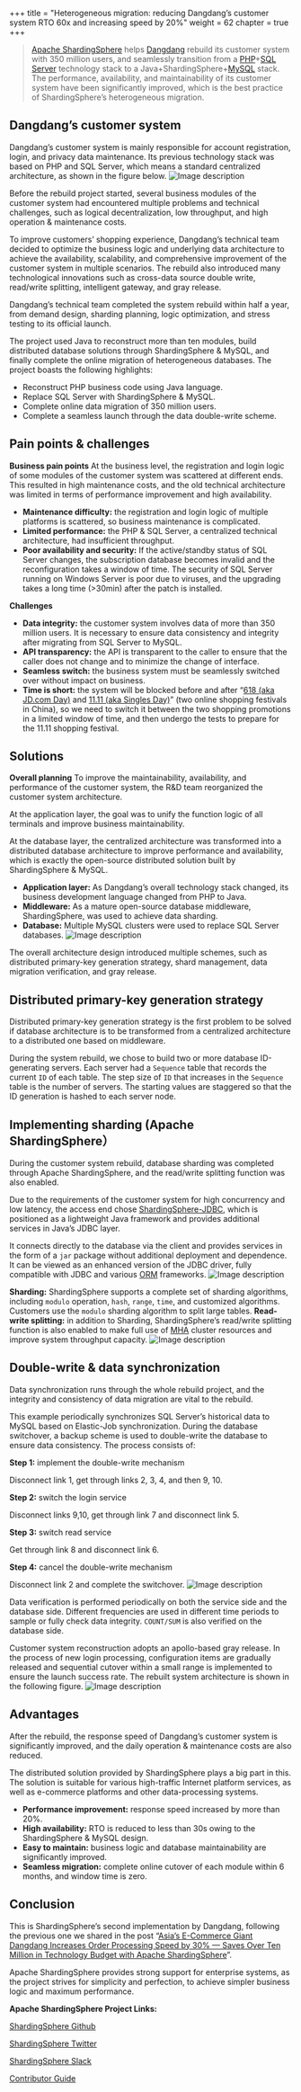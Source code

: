 +++ 
title = "Heterogeneous migration: reducing Dangdang’s customer system RTO 60x and increasing speed by 20%"
weight = 62
chapter = true 
+++

> [Apache ShardingSphere](https://shardingsphere.apache.org/) helps [Dangdang](https://www.crunchbase.com/organization/dangdang-com) rebuild its customer system with 350 million users, and seamlessly transition from a [PHP](https://www.php.net/)+[SQL Server](https://www.microsoft.com/en-us/sql-server/sql-server-downloads) technology stack to a Java+ShardingSphere+[MySQL](https://www.mysql.com/) stack. The performance, availability, and maintainability of its customer system have been significantly improved, which is the best practice of ShardingSphere’s heterogeneous migration.

## Dangdang’s customer system
Dangdang’s customer system is mainly responsible for account registration, login, and privacy data maintenance. Its previous technology stack was based on PHP and SQL Server, which means a standard centralized architecture, as shown in the figure below.
![Image description](https://dev-to-uploads.s3.amazonaws.com/uploads/articles/lorqkp14im9bxbco4yuw.png)
 

Before the rebuild project started, several business modules of the customer system had encountered multiple problems and technical challenges, such as logical decentralization, low throughput, and high operation & maintenance costs.

To improve customers’ shopping experience, Dangdang’s technical team decided to optimize the business logic and underlying data architecture to achieve the availability, scalability, and comprehensive improvement of the customer system in multiple scenarios. The rebuild also introduced many technological innovations such as cross-data source double write, read/write splitting, intelligent gateway, and gray release.

Dangdang’s technical team completed the system rebuild within half a year, from demand design, sharding planning, logic optimization, and stress testing to its official launch.

The project used Java to reconstruct more than ten modules, build distributed database solutions through ShardingSphere & MySQL, and finally complete the online migration of heterogeneous databases. The project boasts the following highlights:

- Reconstruct PHP business code using Java language.
- Replace SQL Server with ShardingSphere & MySQL.
- Complete online data migration of 350 million users.
- Complete a seamless launch through the data double-write scheme.

## Pain points & challenges

**Business pain points**
At the business level, the registration and login logic of some modules of the customer system was scattered at different ends. This resulted in high maintenance costs, and the old technical architecture was limited in terms of performance improvement and high availability.

- **Maintenance difficulty:** the registration and login logic of multiple platforms is scattered, so business maintenance is complicated.
- **Limited performance:** the PHP & SQL Server, a centralized technical architecture, had insufficient throughput.
- **Poor availability and security:** If the active/standby status of SQL Server changes, the subscription database becomes invalid and the reconfiguration takes a window of time. The security of SQL Server running on Windows Server is poor due to viruses, and the upgrading takes a long time (>30min) after the patch is installed.

**Challenges**

- **Data integrity:** the customer system involves data of more than 350 million users. It is necessary to ensure data consistency and integrity after migrating from SQL Server to MySQL.
- **API transparency:** the API is transparent to the caller to ensure that the caller does not change and to minimize the change of interface.
- **Seamless switch:** the business system must be seamlessly switched over without impact on business.
- **Time is short:** the system will be blocked before and after “[618 (aka JD.com Day)](https://edition.cnn.com/2020/06/18/tech/jd-618-china-coronavirus-intl-hnk/index.html) and [11.11 (aka Singles Day)](https://en.wikipedia.org/wiki/Singles%27_Day)” (two online shopping festivals in China), so we need to switch it between the two shopping promotions in a limited window of time, and then undergo the tests to prepare for the 11.11 shopping festival.

## Solutions
**Overall planning**
To improve the maintainability, availability, and performance of the customer system, the R&D team reorganized the customer system architecture.

At the application layer, the goal was to unify the function logic of all terminals and improve business maintainability.

At the database layer, the centralized architecture was transformed into a distributed database architecture to improve performance and availability, which is exactly the open-source distributed solution built by ShardingSphere & MySQL.

- **Application layer:** As Dangdang’s overall technology stack changed, its business development language changed from PHP to Java.
- **Middleware:** As a mature open-source database middleware, ShardingSphere, was used to achieve data sharding.
- **Database:** Multiple MySQL clusters were used to replace SQL Server databases.
![Image description](https://dev-to-uploads.s3.amazonaws.com/uploads/articles/bhrntsoik9fb41raqqbe.png)
 
The overall architecture design introduced multiple schemes, such as distributed primary-key generation strategy, shard management, data migration verification, and gray release.

## Distributed primary-key generation strategy

Distributed primary-key generation strategy is the first problem to be solved if database architecture is to be transformed from a centralized architecture to a distributed one based on middleware.

During the system rebuild, we chose to build two or more database ID-generating servers. Each server had a `Sequence` table that records the current `ID` of each table. The step size of `ID` that increases in the `Sequence` table is the number of servers. The starting values are staggered so that the ID generation is hashed to each server node.

## Implementing sharding (Apache ShardingSphere）
During the customer system rebuild, database sharding was completed through Apache ShardingSphere, and the read/write splitting function was also enabled.

Due to the requirements of the customer system for high concurrency and low latency, the access end chose [ShardingSphere-JDBC](https://shardingsphere.apache.org/document/current/en/overview/#shardingsphere-jdbc), which is positioned as a lightweight Java framework and provides additional services in Java’s JDBC layer.

It connects directly to the database via the client and provides services in the form of a `jar` package without additional deployment and dependence. It can be viewed as an enhanced version of the JDBC driver, fully compatible with JDBC and various [ORM](https://www.techopedia.com/definition/24200/object-relational-mapping--orm) frameworks.
![Image description](https://dev-to-uploads.s3.amazonaws.com/uploads/articles/6yyoi7xsp7qpayu1it5v.png)
 

**Sharding:** ShardingSphere supports a complete set of sharding algorithms, including `modulo` operation, `hash`, `range`, `time`, and customized algorithms. Customers use the `modulo` sharding algorithm to split large tables.
**Read-write splitting:** in addition to Sharding, ShardingSphere’s read/write splitting function is also enabled to make full use of [MHA](https://myheroacademia.fandom.com/wiki/Cluster) cluster resources and improve system throughput capacity.
![Image description](https://dev-to-uploads.s3.amazonaws.com/uploads/articles/chx6mgi5yfr2tqv86ho3.png)
 

## Double-write & data synchronization
Data synchronization runs through the whole rebuild project, and the integrity and consistency of data migration are vital to the rebuild.

This example periodically synchronizes SQL Server’s historical data to MySQL based on Elastic-Job synchronization. During the database switchover, a backup scheme is used to double-write the database to ensure data consistency. The process consists of:

**Step 1:** implement the double-write mechanism

Disconnect link 1, get through links 2, 3, 4, and then 9, 10.

**Step 2:** switch the login service

Disconnect links 9,10, get through link 7 and disconnect link 5.

**Step 3:** switch read service

Get through link 8 and disconnect link 6.

**Step 4:** cancel the double-write mechanism

Disconnect link 2 and complete the switchover.
![Image description](https://dev-to-uploads.s3.amazonaws.com/uploads/articles/c2f4q20g116681261m9m.png)
 

Data verification is performed periodically on both the service side and the database side. Different frequencies are used in different time periods to sample or fully check data integrity. `COUNT/SUM` is also verified on the database side.

Customer system reconstruction adopts an apollo-based gray release. In the process of new login processing, configuration items are gradually released and sequential cutover within a small range is implemented to ensure the launch success rate. The rebuilt system architecture is shown in the following figure.
![Image description](https://dev-to-uploads.s3.amazonaws.com/uploads/articles/iru06ju7apswukev0wxc.png)
 

## Advantages
After the rebuild, the response speed of Dangdang’s customer system is significantly improved, and the daily operation & maintenance costs are also reduced.

The distributed solution provided by ShardingSphere plays a big part in this. The solution is suitable for various high-traffic Internet platform services, as well as e-commerce platforms and other data-processing systems.

- **Performance improvement:** response speed increased by more than 20%.
- **High availability:** RTO is reduced to less than 30s owing to the ShardingSphere & MySQL design.
- **Easy to maintain:** business logic and database maintainability are significantly improved.
- **Seamless migration:** complete online cutover of each module within 6 months, and window time is zero.

## Conclusion
This is ShardingSphere’s second implementation by Dangdang, following the previous one we shared in the post “[Asia’s E-Commerce Giant Dangdang Increases Order Processing Speed by 30% — Saves Over Ten Million in Technology Budget with Apache ShardingSphere](https://shardingsphere.medium.com/asias-e-commerce-giant-dangdang-increases-order-processing-speed-by-30-saves-over-ten-million-113a976e0165)”.

Apache ShardingSphere provides strong support for enterprise systems, as the project strives for simplicity and perfection, to achieve simpler business logic and maximum performance.

**Apache ShardingSphere Project Links:**

[ShardingSphere Github](https://github.com/apache/shardingsphere/issues?page=1&q=is%3Aopen+is%3Aissue+label%3A%22project%3A+OpenForce+2022%22)

[ShardingSphere Twitter](https://twitter.com/ShardingSphere)

[ShardingSphere Slack](https://join.slack.com/t/apacheshardingsphere/shared_invite/zt-sbdde7ie-SjDqo9~I4rYcR18bq0SYTg)

[Contributor Guide](https://shardingsphere.apache.org/community/cn/involved/)